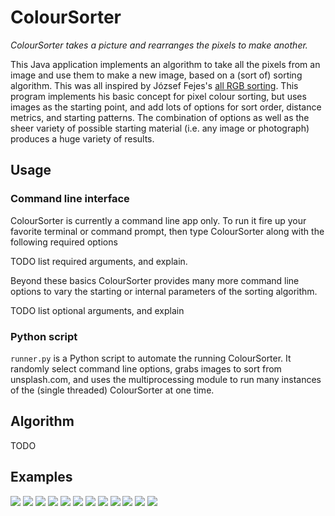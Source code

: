 # ColourSorter
_ColourSorter takes a picture and rearranges the pixels to make another._

This Java application implements an algorithm to take all the pixels from an
image and use them to make a new image, based on a (sort of) sorting algorithm.
This was all inspired by József Fejes's
[all RGB sorting](http://joco.name/2014/03/02/all-rgb-colors-in-one-image/). This program implements his basic concept for pixel colour sorting, but uses images as the starting point, and add lots of options for sort order, distance metrics, and starting patterns. The combination of options as well as the sheer variety of possible starting material (i.e. any image or photograph) produces a huge variety of results.

## Usage
### Command line interface
ColourSorter is currently a command line app only. To run it fire up your favorite terminal or command prompt, then type ColourSorter along with the following required options

TODO list required arguments, and explain.

Beyond these basics ColourSorter provides many more command line options to vary the starting or internal parameters of the sorting algorithm.

TODO list optional arguments, and explain

### Python script
`runner.py` is a Python script to automate the running ColourSorter. It randomly select command line options, grabs images to sort from unsplash.com, and uses the multiprocessing module to run many instances of the (single threaded) ColourSorter at one time.

## Algorithm
TODO

## Examples
![](images/0.jpg)
![](images/1.jpg)
![](images/2.jpg)
![](images/3.jpg)
![](images/4.jpg)
![](images/5.jpg)
![](images/6.jpg)
![](images/7.jpg)
![](images/8.jpg)
![](images/9.jpg)
![](images/10.jpg)
![](images/11.jpg)
